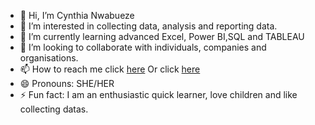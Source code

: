 - 👋 Hi, I’m Cynthia Nwabueze 
- 👀 I’m interested in collecting data, analysis and reporting data.
- 🌱 I’m currently learning advanced Excel, Power BI,SQL and TABLEAU
- 💞️ I’m looking to collaborate with individuals, companies and organisations. 
- 📫 How to reach me click [here](https://www.facebook.com/cynthia.nwabueze.31?mibextid=ZbWKwL) Or click [here](https://www.linkedin.com/in/nwabueze-cynthia-812876196?utm_source=share&utm_campaign=share_via&utm_content=profile&utm_medium=android_app)
- 😄 Pronouns: SHE/HER
- ⚡ Fun fact: I am an enthusiastic quick learner, love children and like collecting datas. 

<!---
CYNTHIA581/CYNTHIA581 is a ✨ special ✨ repository because its `README.md` (this file) appears on your GitHub profile.
You can click the Preview link to take a look at your changes.
--->
